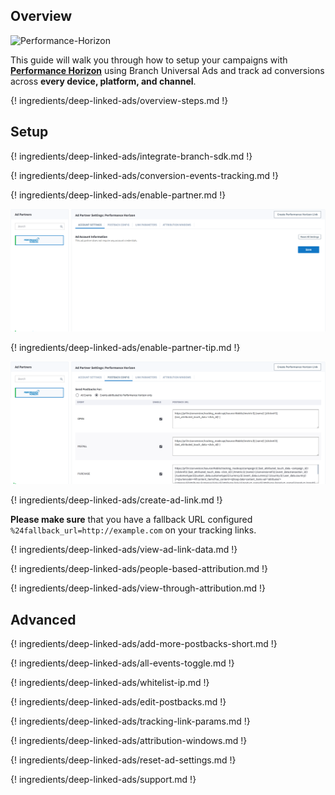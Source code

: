 ## Overview

![Performance-Horizon](https://cdn.branch.io/branch-assets/ad-partner-manager/386574786681131050/PH_LOGO-1528507810596.png)

This guide will walk you through how to setup your campaigns with **[Performance Horizon](https://performancehorizon.com)** using Branch Universal Ads and track ad conversions across **every device, platform, and channel**. 

{! ingredients/deep-linked-ads/overview-steps.md !}

## Setup

{! ingredients/deep-linked-ads/integrate-branch-sdk.md !}

{! ingredients/deep-linked-ads/conversion-events-tracking.md !}

{! ingredients/deep-linked-ads/enable-partner.md !}

![image](/img/pages/deep-linked-ads/performance-horizon/performance-horizon-enable.png)

{! ingredients/deep-linked-ads/enable-partner-tip.md !}

![image](/img/pages/deep-linked-ads/performance-horizon/performance-horizon-postbacks.png)

{! ingredients/deep-linked-ads/create-ad-link.md !}

**Please make sure** that you have a fallback URL configured `%24fallback_url=http://example.com` on your tracking links. 

{! ingredients/deep-linked-ads/view-ad-link-data.md !}

{! ingredients/deep-linked-ads/people-based-attribution.md !}

{! ingredients/deep-linked-ads/view-through-attribution.md !}

## Advanced

{! ingredients/deep-linked-ads/add-more-postbacks-short.md !}

{! ingredients/deep-linked-ads/all-events-toggle.md !}

{! ingredients/deep-linked-ads/whitelist-ip.md !}

{! ingredients/deep-linked-ads/edit-postbacks.md !}

{! ingredients/deep-linked-ads/tracking-link-params.md !}

{! ingredients/deep-linked-ads/attribution-windows.md !}

{! ingredients/deep-linked-ads/reset-ad-settings.md !}

{! ingredients/deep-linked-ads/support.md !}
